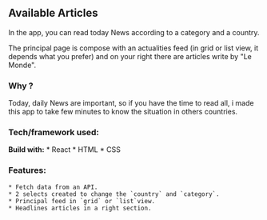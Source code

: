 ## Available Articles

In the app, you can read today News according to a category and a country.

The principal page is compose with an actualities feed (in grid or list view, it depends what you prefer) and on your right there are articles write by "Le Monde".

### Why ?
Today, daily News are important, so if you have the time to read all, i made this app to take few minutes to know the situation in others countries.

### Tech/framework used:
**Build with:**
    * React
    * HTML
    * CSS

### Features:
    * Fetch data from an API.
    * 2 selects created to change the `country` and `category`.
    * Principal feed in `grid` or `list`view.
    * Headlines articles in a right section.